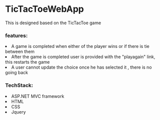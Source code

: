 # TicTacToeWebApp
This is designed based on the TicTacToe game

<h3>features:</h3>

<li>A game is completed when either of the player wins or if there is tie between them</li>

<li>After the game is completed user is provided with the  "playagain" link, this restarts the game</li>

<li>A user cannot update the choice once he has selected it , there is no going back</li>

<h3>TechStack:</h3>

 <li>ASP.NET MVC framework </li>
 <li>HTML</li>
 <li>CSS</li>
 <li>Jquery</li>
